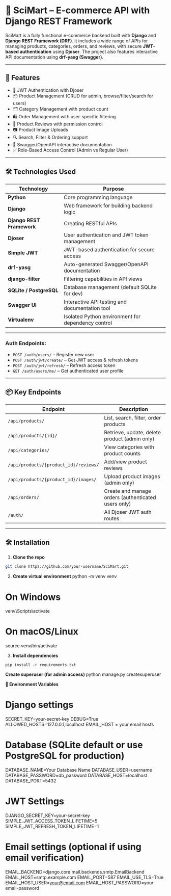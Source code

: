 # 🛒 SciMart – E-commerce API with Django REST Framework

SciMart is a fully functional e-commerce backend built with **Django** and **Django REST Framework (DRF)**. It includes a wide range of APIs for managing products, categories, orders, and reviews, with secure **JWT-based authentication** using **Djoser**. The project also features interactive API documentation using **drf-yasg (Swagger)**.

---

## 🚀 Features

- 🔐 JWT Authentication with Djoser  
- 📦 Product Management (CRUD for admin, browse/filter/search for users)  
- 🗂️ Category Management with product count  
- 🛍️ Order Management with user-specific filtering  
- 📝 Product Reviews with permission control  
- 📷 Product Image Uploads  
- 🔍 Search, Filter & Ordering support  
- 🧾 Swagger/OpenAPI interactive documentation  
- ✅ Role-Based Access Control (Admin vs Regular User)

---

## 🛠 Technologies Used

| Technology                  | Purpose                                           |
|-----------------------------|---------------------------------------------------|
| **Python**                  | Core programming language                         |
| **Django**                  | Web framework for building backend logic          |
| **Django REST Framework**   | Creating RESTful APIs                             |
| **Djoser**                  | User authentication and JWT token management      |
| **Simple JWT**              | JWT-based authentication for secure access        |
| **drf-yasg**                | Auto-generated Swagger/OpenAPI documentation      |
| **django-filter**           | Filtering capabilities in API views               |
| **SQLite / PostgreSQL**     | Database management (default SQLite for dev)      |
| **Swagger UI**              | Interactive API testing and documentation tool    |
| **Virtualenv**              | Isolated Python environment for dependency control |

---

### Auth Endpoints:

- `POST /auth/users/` – Register new user  
- `POST /auth/jwt/create/` – Get JWT access & refresh tokens  
- `POST /auth/jwt/refresh/` – Refresh access token  
- `GET /auth/users/me/` – Get authenticated user profile 

---

## 📦 Key Endpoints

| Endpoint | Description |
|----------|-------------|
| `/api/products/` | List, search, filter, order products |
| `/api/products/{id}/` | Retrieve, update, delete product (admin only) |
| `/api/categories/` | View categories with product counts |
| `/api/products/{product_id}/reviews/` | Add/view product reviews |
| `/api/products/{product_id}/images/` | Upload product images (admin only) |
| `/api/orders/` | Create and manage orders (authenticated users only) |
| `/auth/` | All Djoser JWT auth routes |

---

## 🛠 Installation

1. **Clone the repo**

```bash
git clone https://github.com/your-username/SciMart.git
```

2. **Create virtual environment**
python -m venv venv
# On Windows
venv\\Scripts\\activate
# On macOS/Linux
source venv/bin/activate

3. **Install dependencies**
```
pip install -r requirements.txt

```
**Create superuser (for admin access)**
python manage.py createsuperuser

**🔐 Environment Variables**

# Django settings
SECRET_KEY=your-secret-key
DEBUG=True
ALLOWED_HOSTS=127.0.0.1,localhost
EMAIL_HOST = your email hosts

# Database (SQLite default or use PostgreSQL for production)
DATABASE_NAME=Your Database Name
DATABASE_USER=username
DATABASE_PASSWORD=db_password
DATABASE_HOST=localhost
DATABASE_PORT=5432

# JWT Settings
DJANGO_SECRET_KEY=your-secret-key
SIMPLE_JWT_ACCESS_TOKEN_LIFETIME=5
SIMPLE_JWT_REFRESH_TOKEN_LIFETIME=1

# Email settings (optional if using email verification)
EMAIL_BACKEND=django.core.mail.backends.smtp.EmailBackend
EMAIL_HOST=smtp.example.com
EMAIL_PORT=587
EMAIL_USE_TLS=True
EMAIL_HOST_USER=your@email.com
EMAIL_HOST_PASSWORD=your-email-password
